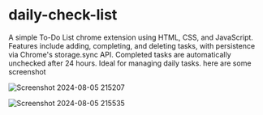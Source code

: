 # daily-check-list
A simple To-Do List chrome extension using HTML, CSS, and JavaScript. Features include adding, completing, and deleting tasks, with persistence via Chrome's storage.sync API. Completed tasks are automatically unchecked after 24 hours. Ideal for managing daily tasks.
here are some screenshot

![Screenshot 2024-08-05 215207](https://github.com/user-attachments/assets/5952e713-ab3e-495f-a7c9-e86435c2129a)

![Screenshot 2024-08-05 215535](https://github.com/user-attachments/assets/9d2f8ee7-784e-42bf-b42d-3edfd2bea1c7)
